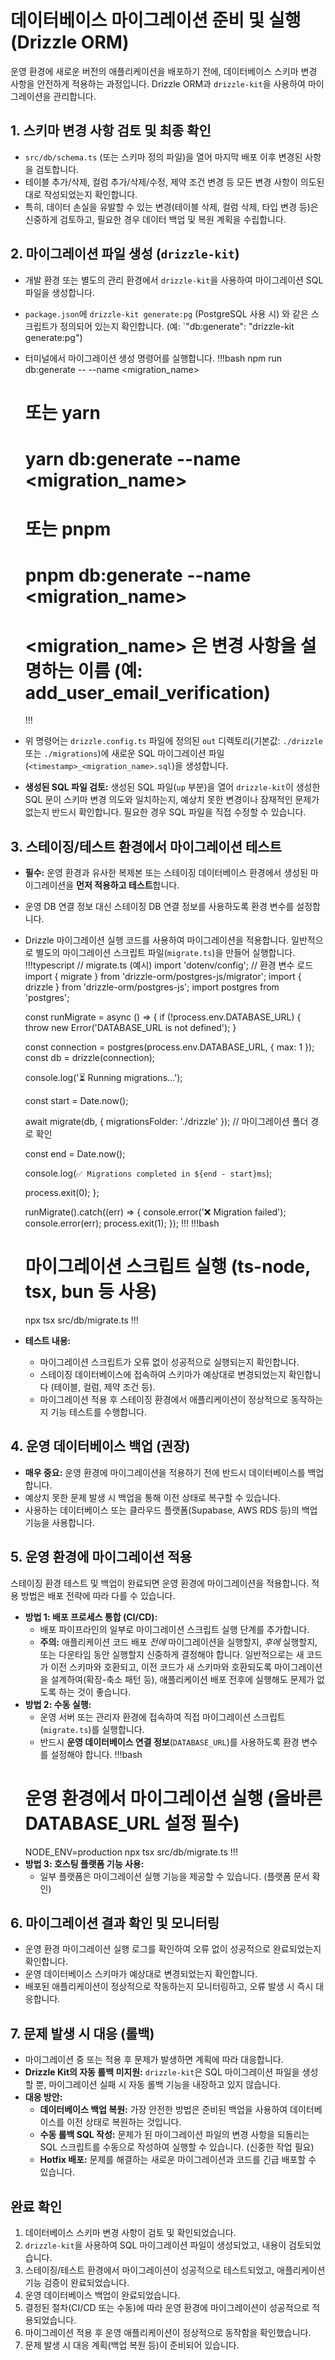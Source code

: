 # 데이터베이스 마이그레이션 준비 및 실행 (Drizzle ORM)

운영 환경에 새로운 버전의 애플리케이션을 배포하기 전에, 데이터베이스 스키마 변경 사항을 안전하게 적용하는 과정입니다. Drizzle ORM과 `drizzle-kit`을 사용하여 마이그레이션을 관리합니다.

## 1. 스키마 변경 사항 검토 및 최종 확인

-   `src/db/schema.ts` (또는 스키마 정의 파일)을 열어 마지막 배포 이후 변경된 사항을 검토합니다.
-   테이블 추가/삭제, 컬럼 추가/삭제/수정, 제약 조건 변경 등 모든 변경 사항이 의도된 대로 작성되었는지 확인합니다.
-   특히, 데이터 손실을 유발할 수 있는 변경(테이블 삭제, 컬럼 삭제, 타입 변경 등)은 신중하게 검토하고, 필요한 경우 데이터 백업 및 복원 계획을 수립합니다.

## 2. 마이그레이션 파일 생성 (`drizzle-kit`)

-   개발 환경 또는 별도의 관리 환경에서 `drizzle-kit`을 사용하여 마이그레이션 SQL 파일을 생성합니다.
-   `package.json`에 `drizzle-kit generate:pg` (PostgreSQL 사용 시) 와 같은 스크립트가 정의되어 있는지 확인합니다. (예: `"db:generate": "drizzle-kit generate:pg")
-   터미널에서 마이그레이션 생성 명령어를 실행합니다.
    !!!bash
    npm run db:generate -- --name <migration_name>
    # 또는 yarn
    # yarn db:generate --name <migration_name>
    # 또는 pnpm
    # pnpm db:generate --name <migration_name>
    
    # <migration_name> 은 변경 사항을 설명하는 이름 (예: add_user_email_verification)
    !!!
-   위 명령어는 `drizzle.config.ts` 파일에 정의된 `out` 디렉토리(기본값: `./drizzle` 또는 `./migrations`)에 새로운 SQL 마이그레이션 파일 (`<timestamp>_<migration_name>.sql`)을 생성합니다.
-   **생성된 SQL 파일 검토:** 생성된 SQL 파일(`up` 부분)을 열어 `drizzle-kit`이 생성한 SQL 문이 스키마 변경 의도와 일치하는지, 예상치 못한 변경이나 잠재적인 문제가 없는지 반드시 확인합니다. 필요한 경우 SQL 파일을 직접 수정할 수 있습니다.

## 3. 스테이징/테스트 환경에서 마이그레이션 테스트

-   **필수:** 운영 환경과 유사한 복제본 또는 스테이징 데이터베이스 환경에서 생성된 마이그레이션을 **먼저 적용하고 테스트**합니다.
-   운영 DB 연결 정보 대신 스테이징 DB 연결 정보를 사용하도록 환경 변수를 설정합니다.
-   Drizzle 마이그레이션 실행 코드를 사용하여 마이그레이션을 적용합니다. 일반적으로 별도의 마이그레이션 스크립트 파일(`migrate.ts`)을 만들어 실행합니다.
    !!!typescript
    // migrate.ts (예시)
    import 'dotenv/config'; // 환경 변수 로드
    import { migrate } from 'drizzle-orm/postgres-js/migrator';
    import { drizzle } from 'drizzle-orm/postgres-js';
    import postgres from 'postgres';
    
    const runMigrate = async () => {
      if (!process.env.DATABASE_URL) {
        throw new Error('DATABASE_URL is not defined');
      }
    
      const connection = postgres(process.env.DATABASE_URL, { max: 1 });
      const db = drizzle(connection);
    
      console.log('⏳ Running migrations...');
    
      const start = Date.now();
    
      await migrate(db, { migrationsFolder: './drizzle' }); // 마이그레이션 폴더 경로 확인
    
      const end = Date.now();
    
      console.log(`✅ Migrations completed in ${end - start}ms`);
    
      process.exit(0);
    };
    
    runMigrate().catch((err) => {
      console.error('❌ Migration failed');
      console.error(err);
      process.exit(1);
    });
    !!!
    !!!bash
    # 마이그레이션 스크립트 실행 (ts-node, tsx, bun 등 사용)
    npx tsx src/db/migrate.ts
    !!!
-   **테스트 내용:**
    -   마이그레이션 스크립트가 오류 없이 성공적으로 실행되는지 확인합니다.
    -   스테이징 데이터베이스에 접속하여 스키마가 예상대로 변경되었는지 확인합니다 (테이블, 컬럼, 제약 조건 등).
    -   마이그레이션 적용 후 스테이징 환경에서 애플리케이션이 정상적으로 동작하는지 기능 테스트를 수행합니다.

## 4. 운영 데이터베이스 백업 (권장)

-   **매우 중요:** 운영 환경에 마이그레이션을 적용하기 전에 반드시 데이터베이스를 백업합니다.
-   예상치 못한 문제 발생 시 백업을 통해 이전 상태로 복구할 수 있습니다.
-   사용하는 데이터베이스 또는 클라우드 플랫폼(Supabase, AWS RDS 등)의 백업 기능을 사용합니다.

## 5. 운영 환경에 마이그레이션 적용

스테이징 환경 테스트 및 백업이 완료되면 운영 환경에 마이그레이션을 적용합니다. 적용 방법은 배포 전략에 따라 다를 수 있습니다.

-   **방법 1: 배포 프로세스 통합 (CI/CD):**
    -   배포 파이프라인의 일부로 마이그레이션 스크립트 실행 단계를 추가합니다.
    -   **주의:** 애플리케이션 코드 배포 *전에* 마이그레이션을 실행할지, *후에* 실행할지, 또는 다운타임 동안 실행할지 신중하게 결정해야 합니다. 일반적으로는 새 코드가 이전 스키마와 호환되고, 이전 코드가 새 스키마와 호환되도록 마이그레이션을 설계하여(확장-축소 패턴 등), 애플리케이션 배포 전후에 실행해도 문제가 없도록 하는 것이 좋습니다.
-   **방법 2: 수동 실행:**
    -   운영 서버 또는 관리자 환경에 접속하여 직접 마이그레이션 스크립트(`migrate.ts`)를 실행합니다.
    -   반드시 **운영 데이터베이스 연결 정보**(`DATABASE_URL`)를 사용하도록 환경 변수를 설정해야 합니다.
    !!!bash
    # 운영 환경에서 마이그레이션 실행 (올바른 DATABASE_URL 설정 필수)
    NODE_ENV=production npx tsx src/db/migrate.ts
    !!!
-   **방법 3: 호스팅 플랫폼 기능 사용:**
    -   일부 플랫폼은 마이그레이션 실행 기능을 제공할 수 있습니다. (플랫폼 문서 확인)

## 6. 마이그레이션 결과 확인 및 모니터링

-   운영 환경 마이그레이션 실행 로그를 확인하여 오류 없이 성공적으로 완료되었는지 확인합니다.
-   운영 데이터베이스 스키마가 예상대로 변경되었는지 확인합니다.
-   배포된 애플리케이션이 정상적으로 작동하는지 모니터링하고, 오류 발생 시 즉시 대응합니다.

## 7. 문제 발생 시 대응 (롤백)

-   마이그레이션 중 또는 적용 후 문제가 발생하면 계획에 따라 대응합니다.
-   **Drizzle Kit의 자동 롤백 미지원:** `drizzle-kit`은 SQL 마이그레이션 파일을 생성할 뿐, 마이그레이션 실패 시 자동 롤백 기능을 내장하고 있지 않습니다.
-   **대응 방안:**
    -   **데이터베이스 백업 복원:** 가장 안전한 방법은 준비된 백업을 사용하여 데이터베이스를 이전 상태로 복원하는 것입니다.
    -   **수동 롤백 SQL 작성:** 문제가 된 마이그레이션 파일의 변경 사항을 되돌리는 SQL 스크립트를 수동으로 작성하여 실행할 수 있습니다. (신중한 작업 필요)
    -   **Hotfix 배포:** 문제를 해결하는 새로운 마이그레이션과 코드를 긴급 배포할 수 있습니다.

## 완료 확인

1.  데이터베이스 스키마 변경 사항이 검토 및 확인되었습니다.
2.  `drizzle-kit`을 사용하여 SQL 마이그레이션 파일이 생성되었고, 내용이 검토되었습니다.
3.  스테이징/테스트 환경에서 마이그레이션이 성공적으로 테스트되었고, 애플리케이션 기능 검증이 완료되었습니다.
4.  운영 데이터베이스 백업이 완료되었습니다.
5.  결정된 절차(CI/CD 또는 수동)에 따라 운영 환경에 마이그레이션이 성공적으로 적용되었습니다.
6.  마이그레이션 적용 후 운영 애플리케이션이 정상적으로 동작함을 확인했습니다.
7.  문제 발생 시 대응 계획(백업 복원 등)이 준비되어 있습니다. 